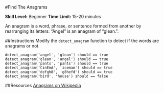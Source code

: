 #Find The Anagrams

__Skill Level:__ Beginner
__Time Limit:__ 15-20 minutes

An anagram is a word, phrase, or sentence formed from another by rearranging its letters: “Angel” is an anagram of “glean.”.

##Instructions
Modify the `detect_anagram` function to detect if the words are anagrams or not.

`detect_anagram('angel', 'glean') should == true`
`detect_anagram('glean', 'angel') should == true`
`detect_anagram('pants', 'pants') should == true`
`detect_anagram('CinEmA', 'iceman') should == true`
`detect_anagram('defgh8', 'g8hefd') should == true`
`detect_anagram('bird', 'house') should == false`

##Resources
[Anagrams on Wikipedia](https://en.wikipedia.org/wiki/Anagram)
